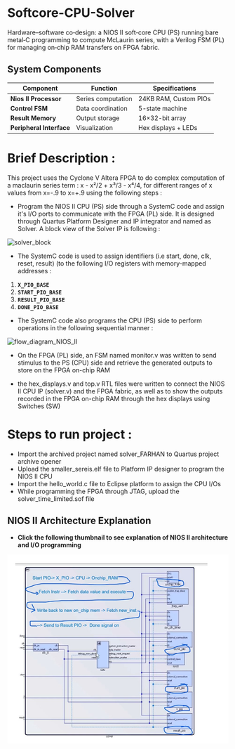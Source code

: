 # Softcore-CPU-Solver
Hardware–software co‑design: a NIOS II soft‑core CPU (PS) running bare metal‑C programming to compute McLaurin series, with a Verilog FSM (PL) for managing on‑chip RAM transfers on FPGA fabric.


## System Components

| Component            | Function               | Specifications               |
|----------------------|------------------------|-------------------------------|
| **Nios II Processor** | Series computation     | 24KB RAM, Custom PIOs         |
| **Control FSM**      | Data coordination      | 5-state machine               |
| **Result Memory**    | Output storage         | 16×32-bit array               |
| **Peripheral Interface** | Visualization      | Hex displays + LEDs           |


# Brief Description : 

This project uses the Cyclone V Altera FPGA to do complex computation of a maclaurin series term :  x - x²/2 + x³/3 - x⁴/4, for different ranges of x values from x=-.9 to x=+.9 using the following steps : 

- Program the NIOS II CPU (PS) side through a SystemC code and assign it's I/O ports to communicate with the FPGA (PL) side. It is designed through Quartus Platform Designer and IP integrator and named as Solver. A block view of the Solver IP is following :


![solver_block](https://github.com/user-attachments/assets/77cc0d76-cdf4-43b6-a0f2-f7277fecc3dc)


    
- The SystemC code is used to assign identifiers (i.e start, done, clk, reset, result) (to the following I/O registers with memory-mapped addresses :

1. **`X_PIO_BASE`**  
2. **`START_PIO_BASE`**  
3. **`RESULT_PIO_BASE`**  
4. **`DONE_PIO_BASE`**

- The SystemC code also programs the CPU (PS) side to perform operations in the following sequential manner :

![flow_diagram_NIOS_II](https://github.com/user-attachments/assets/e7698f4c-c5f9-4625-b341-6d76b81c2a56)



- On the FPGA (PL) side, an FSM named monitor.v was written to send stimulus to the PS (CPU) side and retrieve the generated outputs to store on the FPGA on-chip RAM

- the hex_displays.v and top.v RTL files were written to connect the NIOS II CPU IP (solver.v) and the FPGA fabric, as well as to show the outputs recorded in the FPGA on-chip RAM through the hex displays using Switches (SW)


  

# Steps to run project : 

- Import the archived project named solver_FARHAN to Quartus project archive opener
- Upload the smaller_sereis.elf file to Platform IP designer to program the NIOS II CPU
- Import the hello_world.c file to Eclipse platform to assign the CPU I/Os
- While programming the FPGA through JTAG, upload the solver_time_limited.sof file 



## NIOS II Architecture Explanation 

- **Click the following thumbnail to see explanation of NIOS II architecture and I/O programming**  

[![Nios II Explanation Thumbnail](https://github.com/muhammadfarhan720/Softcore-CPU-Solver/blob/main/images/NIOS_II_explain.jpg)](https://drive.google.com/file/d/1OivlKEcWBMbtK8nlybsaeRTyZyXZcWzh/view?usp=sharing)
